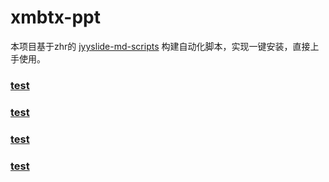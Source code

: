 # xmbtx-ppt

本项目基于zhr的 [jyyslide-md-scripts](https://github.com/Haohahahaha/jyyslide-md-scripts) 构建自动化脚本，实现一键安装，直接上手使用。

### [test](./pages/test/index.html)

### [test](./pages/test/index.html)

### [test](./pages/test/index.html)

### [test](./pages/test/index.html)
